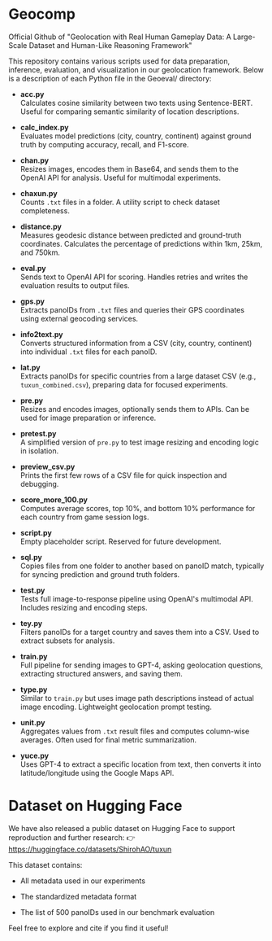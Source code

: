 # Geocomp
Official Github of "Geolocation with Real Human Gameplay Data: A Large-Scale Dataset and Human-Like Reasoning Framework"

This repository contains various scripts used for data preparation, inference, evaluation, and visualization in our geolocation framework. Below is a description of each Python file in the Geoeval/ directory:

- **acc.py**  
  Calculates cosine similarity between two texts using Sentence-BERT. Useful for comparing semantic similarity of location descriptions.

- **calc_index.py**  
  Evaluates model predictions (city, country, continent) against ground truth by computing accuracy, recall, and F1-score.

- **chan.py**  
  Resizes images, encodes them in Base64, and sends them to the OpenAI API for analysis. Useful for multimodal experiments.

- **chaxun.py**  
  Counts `.txt` files in a folder. A utility script to check dataset completeness.

- **distance.py**  
  Measures geodesic distance between predicted and ground-truth coordinates. Calculates the percentage of predictions within 1km, 25km, and 750km.

- **eval.py**  
  Sends text to OpenAI API for scoring. Handles retries and writes the evaluation results to output files.

- **gps.py**  
  Extracts panoIDs from `.txt` files and queries their GPS coordinates using external geocoding services.

- **info2text.py**  
  Converts structured information from a CSV (city, country, continent) into individual `.txt` files for each panoID.

- **lat.py**  
  Extracts panoIDs for specific countries from a large dataset CSV (e.g., `tuxun_combined.csv`), preparing data for focused experiments.

- **pre.py**  
  Resizes and encodes images, optionally sends them to APIs. Can be used for image preparation or inference.

- **pretest.py**  
  A simplified version of `pre.py` to test image resizing and encoding logic in isolation.

- **preview_csv.py**  
  Prints the first few rows of a CSV file for quick inspection and debugging.

- **score_more_100.py**  
  Computes average scores, top 10%, and bottom 10% performance for each country from game session logs.

- **script.py**  
  Empty placeholder script. Reserved for future development.

- **sql.py**  
  Copies files from one folder to another based on panoID match, typically for syncing prediction and ground truth folders.

- **test.py**  
  Tests full image-to-response pipeline using OpenAI's multimodal API. Includes resizing and encoding steps.

- **tey.py**  
  Filters panoIDs for a target country and saves them into a CSV. Used to extract subsets for analysis.

- **train.py**  
  Full pipeline for sending images to GPT-4, asking geolocation questions, extracting structured answers, and saving them.

- **type.py**  
  Similar to `train.py` but uses image path descriptions instead of actual image encoding. Lightweight geolocation prompt testing.

- **unit.py**  
  Aggregates values from `.txt` result files and computes column-wise averages. Often used for final metric summarization.

- **yuce.py**  
  Uses GPT-4 to extract a specific location from text, then converts it into latitude/longitude using the Google Maps API.

# Dataset on Hugging Face
We have also released a public dataset on Hugging Face to support reproduction and further research:
👉 https://huggingface.co/datasets/ShirohAO/tuxun

This dataset contains:

- All metadata used in our experiments

- The standardized metadata format

- The list of 500 panoIDs used in our benchmark evaluation

Feel free to explore and cite if you find it useful!